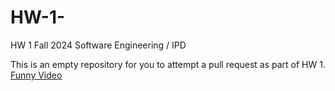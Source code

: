 # HW-1-

HW 1 Fall 2024 Software Engineering / IPD 

This is an empty repository for you to attempt a pull request as part of HW 1.
[Funny Video](https://www.youtube.com/watch?v=-ZOSzRZnByk)

